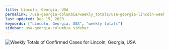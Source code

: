```yaml
---
title: Lincoln, Georgia, USA
permalink: /usa-georgia-columbia/weekly_totals/usa-georgia-lincoln-weekly_totals.html
last_updated: Dec 15, 2020
keywords: ["Lincoln, Georgia, USA", "weekly totals"]
sidebar: usa-georgia-columbia_sidebar
---
```


![Weekly Totals of Confirmed Cases for Lincoln, Georgia, USA](/covid_tracker/images/graphs/usa-georgia-lincoln-weekly_totals_graph.png)
